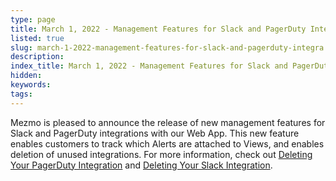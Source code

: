 ```yaml
---
type: page
title: March 1, 2022 - Management Features for Slack and PagerDuty Integrations
listed: true
slug: march-1-2022-management-features-for-slack-and-pagerduty-integra
description: 
index_title: March 1, 2022 - Management Features for Slack and PagerDuty Integrations
hidden: 
keywords: 
tags: 
---
```



Mezmo is pleased to announce the release of new management features for Slack and PagerDuty integrations with our Web App. This new feature enables customers to track which Alerts are attached to Views, and enables deletion of unused integrations. For more information, check out [Deleting Your PagerDuty Integration](https://docs.logdna.com/docs/pagerduty-alert-integration#deleting-your-pagerduty-integration) and [Deleting Your Slack Integration](https://docs.logdna.com/docs/slack-alert-integration#delete-your-integration).
